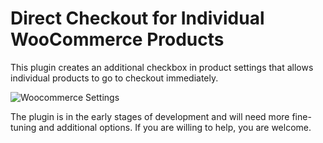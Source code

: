 # Direct Checkout for Individual WooCommerce Products
This plugin creates an additional checkbox in product settings that allows individual products to go to checkout immediately.

![Woocommerce Settings](https://infinitumform.com/shared/woocommerce-redirect-to-checkout.png)

The plugin is in the early stages of development and will need more fine-tuning and additional options. If you are willing to help, you are welcome.
